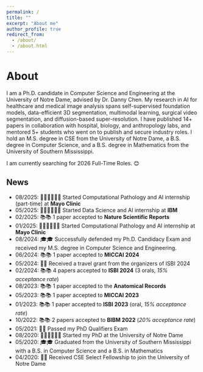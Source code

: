 ```yaml
---
permalink: /
title: ""
excerpt: "About me"
author_profile: true
redirect_from: 
  - /about/
  - /about.html
---
```


About
======

I am a Ph.D. candidate in Computer Science and Engineering at the University of Notre Dame, advised by Dr. Danny Chen. My research in AI for healthcare and medical image analysis spans self-supervised foundation models, data-efficient 3D segmentation, multimodal learning,  surgical video segmentation, and diffusion-based super-resolution. I have published 14+ papers in collaboration with hospital, biology, and anthropology labs, and mentored 5+ students who went on to publish and secure industry roles. I hold an M.S. degree in CSE from the University of Notre Dame, a B.S. degree in Computer Science, and a B.S. degree in Mathematics from the University of Southern Mississippi.

I am currently searching for 2026 Full-Time Roles. 😊

News
------
* 08/2025: 👨🏻‍💻👨🏻‍💻 Started Computational Pathology and AI internship (part-time) at **Mayo Clinic**
* 05/2025: 👨🏻‍💻👨🏻‍💻 Started Data Science and AI internship at **IBM**
* 02/2025: 📚📚 1 paper accepted to **Nature Scientific Reports**
* 01/2025: 👨🏻‍💻👨🏻‍💻 Started Computational Pathology and AI internship at **Mayo Clinic**
* 08/2024: 🎓🎓 Successfully defended my Ph.D. Candidacy Exam and received my M.S. degree in Computer Science and Engineering. 
* 06/2024: 📚📚 1 paper accepted to **MICCAI 2024**
* 05/2024: 🎉🎉 Received a travel grant from the organizers of ISBI 2024
* 02/2024: 📚📚 4 papers accepted to **ISBI 2024** (3 orals, _15% acceptance rate_)
* 08/2023: 📚📚 1 paper accepted to the **Anatomical Records**
* 05/2023: 📚📚 1 paper accepted to **MICCAI 2023**
* 01/2023: 📚📚 1 paper accepted to **ISBI 2023** (oral, _15% acceptance rate_)
* 10/2022: 📚📚 2 papers accepted to **BIBM 2022** (_20% acceptance rate_)
* 05/2021: 🎉🎉 Passed my PhD Qualifiers Exam
* 08/2020: 🧑🏻‍🏫🧑🏻‍🏫 Started my PhD at the University of Notre Dame
* 05/2020: 🎓🎓 Graduated from the University of Southern Mississippi with a B.S. in Computer Science and a B.S. in Mathematics
* 04/2020: 🎉🎉 Received CSE Select Fellowship to join the University of Notre Dame
